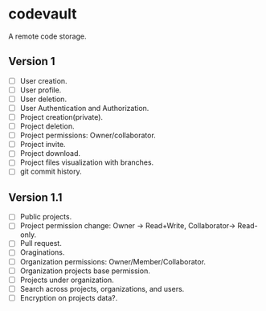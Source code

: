 # codevault

A remote code storage.

## Version 1

- [ ] User creation.
- [ ] User profile.
- [ ] User deletion.
- [ ] User Authentication and Authorization.
- [ ] Project creation(private).
- [ ] Project deletion.
- [ ] Project permissions: Owner/collaborator.
- [ ] Project invite.
- [ ] Project download.
- [ ] Project files visualization with branches.
- [ ] git commit history.

## Version 1.1

- [ ] Public projects.
- [ ] Project permission change: Owner -> Read+Write, Collaborator-> Read-only.
- [ ] Pull request.
- [ ] Oraginations.
- [ ] Organization permissions: Owner/Member/Collaborator.
- [ ] Organization projects base permission.
- [ ] Projects under organization.
- [ ] Search across projects, organizations, and users.
- [ ] Encryption on projects data?.
